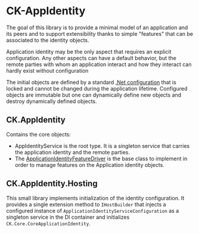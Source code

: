 # CK-AppIdentity

The goal of this library is to provide a minimal model of an application and its peers
and to support extensibility thanks to simple "features" that can be associated to the
identity objects.

Application identity may be the only aspect that requires an explicit configuration.
Any other aspects can have a default behavior, but the remote parties with whom an application
interact and how they interact can hardly exist without configuration

The initial objects are defined by a standard [.Net configuration](https://learn.microsoft.com/en-us/dotnet/core/extensions/configuration)
that is locked and cannot be changed during the application lifetime. Configured objects are immutable
but one can dynamically define new objects and destroy dynamically defined objects.


## CK.AppIdentity
Contains the core objects:
- AppIdentityService is the root type. It is a singleton service that carries the 
  application identity and the remote parties.
- The [ApplicationIdentityFeatureDriver](CK.AppIdentity/Features/ApplicationIdentityFeatureDriver.cs) is the base class
  to implement in order to manage features on the Application identity objects.

## CK.AppIdentity.Hosting
This small library implements initialization of the identity configuration. It provides
a single extension method to `IHostBuilder` that injects a configured instance of `ApplicationIdentityServiceConfiguration`
as a singleton service in the DI container and initializes `CK.Core.CoreApplicationIdentity`.


